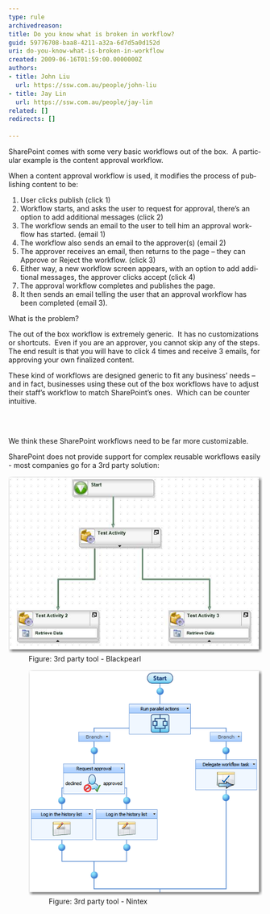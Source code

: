 ```yaml
---
type: rule
archivedreason: 
title: Do you know what is broken in workflow?
guid: 59776708-baa8-4211-a32a-6d7d5a0d152d
uri: do-you-know-what-is-broken-in-workflow
created: 2009-06-16T01:59:00.0000000Z
authors:
- title: John Liu
  url: https://ssw.com.au/people/john-liu
- title: Jay Lin
  url: https://ssw.com.au/people/jay-lin
related: []
redirects: []

---
```




  <p>
    <span lang="EN-US">SharePoint comes with some very basic workflows out of the box.  A particular example is the content approval workflow.</span>
  </p>
<p><span lang="EN-US"></span><span lang="EN-US"><span lang="EN-US">When a content approval workflow is used, it modifies the process of publishing content to be:</span>
</span></p>
<ol>
    <li><span lang="EN-US">User clicks publish (click 1)</span> </li>
    <li><span lang="EN-US">Workflow starts, and asks the user to request for approval, there’s an option to add additional messages (click 2)</span> </li>
    <li><span lang="EN-US">The workflow sends an email to the user to tell him an approval workflow has started. (email 1)</span> </li>
    <li><span lang="EN-US">The workflow also sends an email to the approver(s) (email 2)</span> </li>
    <li><span lang="EN-US">The approver receives an email, then returns to the page – they can Approve or Reject the workflow. (click 3)</span> </li>
    <li><span lang="EN-US">Either way, a new workflow screen appears, with an option to add additional messages, the approver clicks accept (click 4)</span> </li>
    <li><span lang="EN-US">The approval workflow completes and publishes the page.  </span></li>
    <li><span lang="EN-US">It then sends an email telling the user that an approval workflow has been completed (email 3).</span></li>
</ol>
<p><span lang="EN-US"></span><span lang="EN-US">What is the problem?</span></p>
<p class="MsoNormal"><span lang="EN-US">The out of the box workflow is extremely generic.  It has no customizations or shortcuts.  Even if you are an approver, you cannot skip any of the steps.  The end result is that you will have to click 4 times and receive 3 emails, for approving your own finalized content.</span><span lang="EN-US">
</span></p>
<p class="MsoNormal"><span lang="EN-US">These kind of workflows are designed generic to fit any business’ needs – and in fact, businesses using these out of the box workflows have to adjust their staff’s workflow to match SharePoint’s ones.  Which can be counter intuitive.</span></p>
<p></p>
<p></p>

<br><excerpt class='endintro'></excerpt><br>

  <p class="MsoNormal">
    <span lang="EN-US">We think these SharePoint workflows need to be far more customizable.</span>
    <span lang="EN-US"> </span>
  </p>
<p class="MsoNormal"><span lang="EN-US"></span><span lang="EN-US" style="font-family:"calibri","sans-serif";font-size:11pt;">SharePoint does not provide support for complex reusable workflows easily - most companies go for a 3rd party solution:</span></p>
<dl class="image">
    <dt><img src="Blackpearl.png" alt="" /> </dt>
    <dd>Figure: 3rd party tool - Blackpearl
    <dl class="image">
        <dt><img src="Ninetex.png" alt="" /> </dt>
        <dd>Figure: 3rd party tool - Nintex </dd>
    </dl>
    </dd>
</dl>



